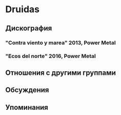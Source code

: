 # Druidas



## Дискография

### "Contra viento y marea" 2013, Power Metal



### "Ecos del norte" 2016, Power Metal




## Отношения с другими группами


## Обсуждения


## Упоминания


